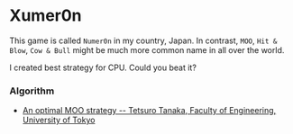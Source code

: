 # Xumer0n

This game is called `Numer0n` in my country, Japan.
In contrast, `MOO`, `Hit & Blow`, `Cow & Bull` might be much more common name in all over the world.


I created best strategy for CPU. Could you beat it?


### Algorithm

- [An optimal MOO strategy -- Tetsuro Tanaka, Faculty of Engineering, University of Tokyo](https://www.tanaka.ecc.u-tokyo.ac.jp/ktanaka/papers/gpw96.pdf)